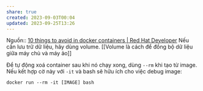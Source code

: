 ```yaml
---
share: true
created: 2023-09-03T00:04
updated: 2023-09-25T13:26
---
```

Nguồn:: [10 things to avoid in docker containers | Red Hat Developer](https://developers.redhat.com/blog/2016/02/24/10-things-to-avoid-in-docker-containers)
Nếu cần lưu trữ dữ liệu, hãy dùng volume. [[Volume là cách để đồng bộ dữ liệu giữa máy chủ và máy ảo]]

Để tự động xoá container sau khi nó chạy xong, dùng `--rm` khi tạo từ image. Nếu kết hợp cờ này với `-it` và bash sẽ hữu ích cho việc debug image:
```
docker run --rm -it [IMAGE] bash
```